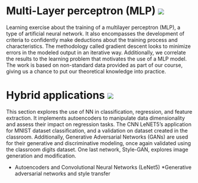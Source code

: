 # Multi-Layer perceptron (MLP) [![](https://img.shields.io/badge/pdf-EF3939?style=flat&logo=adobeacrobatreader&logoColor=white)](neural_networks/mlp_data/mlp_results/on_neural_networks_training.pdf)

Learning exercise about the training of a multilayer perceptron (MLP), a type of artificial neural network. It also encompasses the development of criteria to confidently make deductions about the training process and characteristics. The methodology called gradient descent looks to minimize errors in the modeled output in an iterative way. Additionally, we correlate the results to the learning problem that motivates the use of a MLP model. The work is based on non-standard data provided as part of our course, giving us a chance to put our theoretical knowledge into practice.

# Hybrid applications [![](https://img.shields.io/badge/pdf-EF3939?style=flat&logo=adobeacrobatreader&logoColor=white)](https://github.com/asgutierrt/Introduction-to-IA/blob/b1d1d0993b36306062f5e61831ed4cfebb4f4854/convolutional_networks/on_autoencoder_cnn_gan_training.pdf)

This section explores the use of NN in classification, regression, and feature extraction. It implements autoencoders to manipulate data dimensionality and assess their
impact on regression tasks. The CNN LeNET5’s application for MNIST dataset classification, and a validation on dataset created in the classroom. Additionally, Generative Adversarial Networks (GANs) are used for their generative and discriminative modeling, once again validated using the classroom digits dataset. One last network, Style-GAN, explores image generation and modification. 

* Autoencoders and Convolutional Neural Networks (LeNet5) *Generative adversarial networks and style transfer
